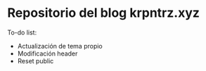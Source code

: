# Repositorio del blog krpntrz.xyz

To-do list:
- Actualización de tema propio
- Modificación header
- Reset public

